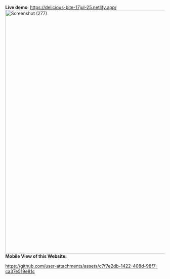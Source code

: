 **Live demo**: https://delicious-bite-17jul-25.netlify.app/
<img width="1366" height="768" alt="Screenshot (277)" src="https://github.com/user-attachments/assets/84857806-56eb-481a-9dc5-e27cd5821c5a" />
**Mobile View of this Website:**


https://github.com/user-attachments/assets/c7f7e2db-1422-408d-98f7-ca37e519e81c



